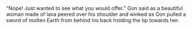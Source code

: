 "Nope! Just wanted to see what you would offer." Gon said as a beautiful woman made of lava peered over his shoulder and winked as Gon pulled a sword of molten Earth from behind his back holding the tip towards her.